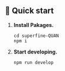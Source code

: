 ## 🚀 Quick start

1.  **Install Pakages.**
     ```shell
    cd superfine-QUAN
    npm i
    ```

3.  **Start developing.**
    ```shell
    npm run develop
    ```
